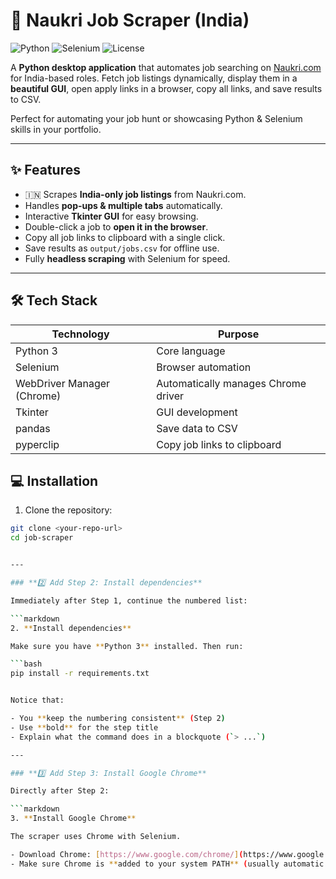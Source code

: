 # 🚀 Naukri Job Scraper (India)

![Python](https://img.shields.io/badge/Python-3.12-blue?logo=python&logoColor=white)
![Selenium](https://img.shields.io/badge/Selenium-automation-green?logo=selenium&logoColor=white)
![License](https://img.shields.io/badge/License-MIT-yellow)

A **Python desktop application** that automates job searching on [Naukri.com](https://www.naukri.com) for India-based roles. Fetch job listings dynamically, display them in a **beautiful GUI**, open apply links in a browser, copy all links, and save results to CSV.  

Perfect for automating your job hunt or showcasing Python & Selenium skills in your portfolio.

---

## ✨ Features

- 🇮🇳 Scrapes **India-only job listings** from Naukri.com.
- Handles **pop-ups & multiple tabs** automatically.
- Interactive **Tkinter GUI** for easy browsing.
- Double-click a job to **open it in the browser**.
- Copy all job links to clipboard with a single click.
- Save results as `output/jobs.csv` for offline use.
- Fully **headless scraping** with Selenium for speed.

---

## 🛠 Tech Stack

| Technology | Purpose |
|------------|---------|
| Python 3  | Core language |
| Selenium  | Browser automation |
| WebDriver Manager (Chrome) | Automatically manages Chrome driver |
| Tkinter   | GUI development |
| pandas    | Save data to CSV |
| pyperclip | Copy job links to clipboard |
## 💻 Installation

1. Clone the repository:

```bash
git clone <your-repo-url>
cd job-scraper


---

### **2️⃣ Add Step 2: Install dependencies**

Immediately after Step 1, continue the numbered list:

```markdown
2. **Install dependencies**

Make sure you have **Python 3** installed. Then run:

```bash
pip install -r requirements.txt


Notice that:

- You **keep the numbering consistent** (Step 2)  
- Use **bold** for the step title  
- Explain what the command does in a blockquote (`> ...`)  

---

### **3️⃣ Add Step 3: Install Google Chrome**

Directly after Step 2:

```markdown
3. **Install Google Chrome**

The scraper uses Chrome with Selenium.

- Download Chrome: [https://www.google.com/chrome/](https://www.google.com/chrome/)  
- Make sure Chrome is **added to your system PATH** (usually automatic after installation)


